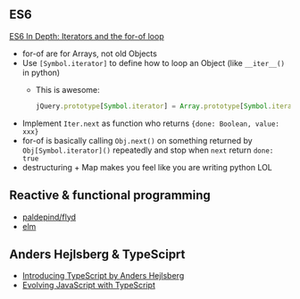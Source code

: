## ES6
[ES6 In Depth: Iterators and the for-of loop](https://hacks.mozilla.org/2015/04/es6-in-depth-iterators-and-the-for-of-loop/)

* for-of are for Arrays, not old Objects
* Use `[Symbol.iterator]` to define how to loop an Object (like `__iter__()` in python)
  * This is awesome:

    ```javascript
    jQuery.prototype[Symbol.iterator] = Array.prototype[Symbol.iterator];
    ```
* Implement `Iter.next` as function who returns `{done: Boolean, value: xxx}`
* for-of is basically calling `Obj.next()` on something returned by `Obj[Symbol.iterator]()` repeatedly and stop when `next` return `done: true`
* destructuring + Map makes you feel like you are writing python LOL


## Reactive & functional programming
* [paldepind/flyd](https://github.com/paldepind/flyd)
* [elm](http://elm-lang.org/Learn.elm)

## Anders Hejlsberg & TypeSciprt
* [Introducing TypeScript by Anders Hejlsberg ](https://www.youtube.com/watch?v=K68NVae-PBs)
* [Evolving JavaScript with TypeScript](https://www.youtube.com/watch?v=Ut694dsIa8w)